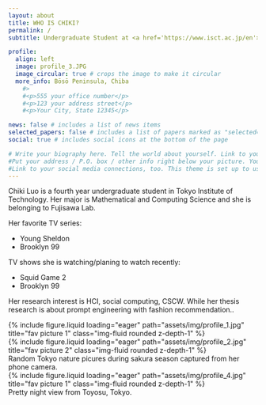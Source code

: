 ```yaml
---
layout: about
title: WHO IS CHIKI?
permalink: /
subtitle: Undergraduate Student at <a href='https://www.isct.ac.jp/en'> Institute of Science Tokyo</a> #Address. Contacts. Motto. Etc.

profile:
  align: left
  image: profile_3.JPG
  image_circular: true # crops the image to make it circular
  more_info: Bōsō Peninsula, Chiba
    #>
    #<p>555 your office number</p>
    #<p>123 your address street</p>
    #<p>Your City, State 12345</p>

news: false # includes a list of news items
selected_papers: false # includes a list of papers marked as "selected={true}"
social: true # includes social icons at the bottom of the page

# Write your biography here. Tell the world about yourself. Link to your favorite [subreddit](http://reddit.com). You can put a picture in, too. The code is already in, just name your picture `prof_pic.jpg` and put it in the `img/` folder.
#Put your address / P.O. box / other info right below your picture. You can also disable any of these elements by editing `profile` property of the YAML header of your `_pages/about.md`. Edit `_bibliography/papers.bib` and Jekyll will render your [publications page](/al-folio/publications/) automatically.
#Link to your social media connections, too. This theme is set up to use [Font Awesome icons](https://fontawesome.com/) and [Academicons](https://jpswalsh.github.io/academicons/), like the ones below. Add your Facebook, Twitter, LinkedIn, Google Scholar, or just disable all of them.
---
```


Chiki Luo is a fourth year undergraduate student in Tokyo Institute of Technology. Her major is Mathematical and Computing Science and she is belonging to Fujisawa Lab.

Her favorite TV series: 
- Young Sheldon
- Brooklyn 99

TV shows she is watching/planing to watch recently:
  - Squid Game 2
  - Brooklyn 99

Her research interest is HCI, social computing, CSCW. While her thesis research is about prompt engineering with fashion recommendation..


<div class="row justify-content-sm-center">
    <div class="col-sm-8 mt-3 mt-md-0">
        {% include figure.liquid loading="eager" path="assets/img/profile_1.jpg" title="fav picture 1" class="img-fluid rounded z-depth-1" %}
    </div>
    <div class="col-sm-4 mt-3 mt-md-0">
        {% include figure.liquid loading="eager" path="assets/img/profile_2.jpg" title="fav picture 2" class="img-fluid rounded z-depth-1" %}
    </div>
</div>
<div class="caption">
    Random Tokyo nature picures during sakura season captured from her phone camera.
</div>


<div class="row justify-content-sm-center">
    <div class="col-sm-8 mt-3 mt-md-0">
        {% include figure.liquid loading="eager" path="assets/img/profile_4.jpg" title="fav picture 1" class="img-fluid rounded z-depth-1" %}
    </div>
</div>
<div class="caption">
    Pretty night view from Toyosu, Tokyo.
</div>